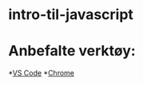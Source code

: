 # intro-til-javascript

# Anbefalte verktøy:
*[VS Code](https://code.visualstudio.com)
*[Chrome](https://www.google.com/chrome)
